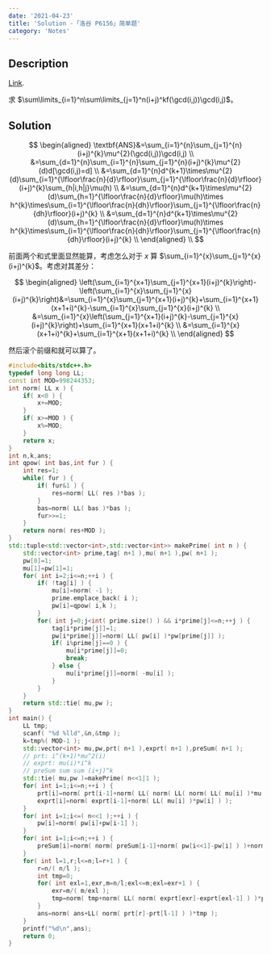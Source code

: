 ```yaml
---
date: '2021-04-23'
title: 'Solution -「洛谷 P6156」简单题'
category: 'Notes'
---
```


## Description

[Link](https://www.luogu.com.cn/problem/P6156).

求 $\sum\limits_{i=1}^n\sum\limits_{j=1}^n(i+j)^kf(\gcd(i,j))\gcd(i,j)$。

## Solution

$$
\begin{aligned}
\textbf{ANS}&=\sum_{i=1}^{n}\sum_{j=1}^{n}(i+j)^{k}\mu^{2}(\gcd(i,j))\gcd(i,j) \\
&=\sum_{d=1}^{n}\sum_{i=1}^{n}\sum_{j=1}^{n}(i+j)^{k}\mu^{2}(d)d[\gcd(i,j)=d] \\
&=\sum_{d=1}^{n}d^{k+1}\times\mu^{2}(d)\sum_{i=1}^{\lfloor\frac{n}{d}\rfloor}\sum_{j=1}^{\lfloor\frac{n}{d}\rfloor}(i+j)^{k}\sum_{h|i,h|j}\mu(h) \\
&=\sum_{d=1}^{n}d^{k+1}\times\mu^{2}(d)\sum_{h=1}^{\lfloor\frac{n}{d}\rfloor}\mu(h)\times h^{k}\times\sum_{i=1}^{\lfloor\frac{n}{dh}\rfloor}\sum_{j=1}^{\lfloor\frac{n}{dh}\rfloor}(i+j)^{k} \\
&=\sum_{d=1}^{n}d^{k+1}\times\mu^{2}(d)\sum_{h=1}^{\lfloor\frac{n}{d}\rfloor}\mu(h)\times h^{k}\times\sum_{i=1}^{\lfloor\frac{n}{dh}\rfloor}\sum_{j=1}^{\lfloor\frac{n}{dh}\rfloor}(i+j)^{k} \\
\end{aligned} \\
$$

前面两个和式里面显然能算，考虑怎么对于 $x$ 算 $\sum_{i=1}^{x}\sum_{j=1}^{x}(i+j)^{k}$。考虑对其差分：

$$
\begin{aligned}
\left(\sum_{i=1}^{x+1}\sum_{j=1}^{x+1}(i+j)^{k}\right)-\left(\sum_{i=1}^{x}\sum_{j=1}^{x}(i+j)^{k}\right)&=\sum_{i=1}^{x}\sum_{j=1}^{x+1}(i+j)^{k}+\sum_{i=1}^{x+1}(x+1+i)^{k}-\sum_{i=1}^{x}\sum_{j=1}^{x}(i+j)^{k} \\
&=\sum_{i=1}^{x}\left(\sum_{j=1}^{x+1}(i+j)^{k}-\sum_{j=1}^{x}(i+j)^{k}\right)+\sum_{i=1}^{x+1}(x+1+i)^{k} \\
&=\sum_{i=1}^{x}(x+1+i)^{k}+\sum_{i=1}^{x+1}(x+1+i)^{k} \\
\end{aligned}
$$

然后滚个前缀和就可以算了。

```cpp
#include<bits/stdc++.h>
typedef long long LL;
const int MOD=998244353;
int norm( LL x ) {
	if( x<0 ) {
		x+=MOD;
	}
	if( x>=MOD ) {
		x%=MOD;
	}
	return x;
}
int n,k,ans;
int qpow( int bas,int fur ) {
	int res=1;
	while( fur ) {
		if( fur&1 ) {
			res=norm( LL( res )*bas );
		}
		bas=norm( LL( bas )*bas );
		fur>>=1;
	}
	return norm( res+MOD );
}
std::tuple<std::vector<int>,std::vector<int>> makePrime( int n ) {
	std::vector<int> prime,tag( n+1 ),mu( n+1 ),pw( n+1 );
	pw[0]=1;
	mu[1]=pw[1]=1;
	for( int i=2;i<=n;++i ) {
		if( !tag[i] ) {
			mu[i]=norm( -1 );
			prime.emplace_back( i );
			pw[i]=qpow( i,k );
		}
		for( int j=0;j<int( prime.size() ) && i*prime[j]<=n;++j ) {
			tag[i*prime[j]]=1;
			pw[i*prime[j]]=norm( LL( pw[i] )*pw[prime[j]] );
			if( i%prime[j]==0 ) {
				mu[i*prime[j]]=0;
				break;
			} else {
				mu[i*prime[j]]=norm( -mu[i] );
			}
		}
	}
	return std::tie( mu,pw );
}
int main() {
	LL tmp;
	scanf( "%d %lld",&n,&tmp );
	k=tmp%( MOD-1 );
	std::vector<int> mu,pw,prt( n+1 ),exprt( n+1 ),preSum( n+1 );
	// prt: i^(k+1)*mu^2(i)
	// exprt: mu(i)*i^k
	// preSum sum sum (i+j)^k
	std::tie( mu,pw )=makePrime( n<<1|1 );
	for( int i=1;i<=n;++i ) {
		prt[i]=norm( prt[i-1]+norm( LL( norm( LL( norm( LL( mu[i] )*mu[i] ) )*pw[i] ) )*i ) );
		exprt[i]=norm( exprt[i-1]+norm( LL( mu[i] )*pw[i] ) );
	}
	for( int i=1;i<=( n<<1 );++i ) {
		pw[i]=norm( pw[i]+pw[i-1] );
	}
	for( int i=1;i<=n;++i ) {
		preSum[i]=norm( norm( preSum[i-1]+norm( pw[i<<1]-pw[i] ) )+norm( pw[(i<<1)-1]-pw[i] ) );
	}
	for( int l=1,r;l<=n;l=r+1 ) {
		r=n/( n/l );
		int tmp=0;
		for( int exl=1,exr,m=n/l;exl<=m;exl=exr+1 ) {
			exr=m/( m/exl );
			tmp=norm( tmp+norm( LL( norm( exprt[exr]-exprt[exl-1] ) )*preSum[m/exl] ) );
		}
		ans=norm( ans+LL( norm( prt[r]-prt[l-1] ) )*tmp );
	}
	printf("%d\n",ans);
	return 0;
}
```